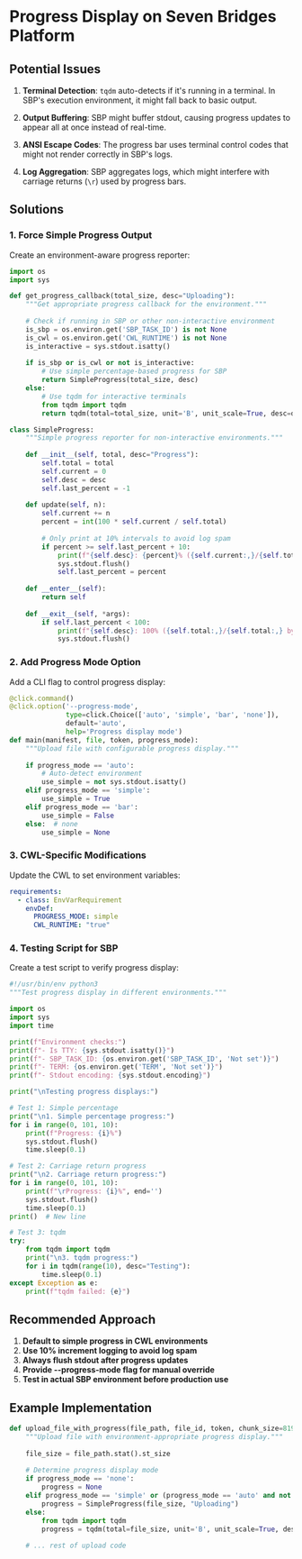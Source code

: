 # Progress Display on Seven Bridges Platform

## Potential Issues

1. **Terminal Detection**: `tqdm` auto-detects if it's running in a terminal. In SBP's execution environment, it might fall back to basic output.

2. **Output Buffering**: SBP might buffer stdout, causing progress updates to appear all at once instead of real-time.

3. **ANSI Escape Codes**: The progress bar uses terminal control codes that might not render correctly in SBP's logs.

4. **Log Aggregation**: SBP aggregates logs, which might interfere with carriage returns (`\r`) used by progress bars.

## Solutions

### 1. Force Simple Progress Output

Create an environment-aware progress reporter:

```python
import os
import sys

def get_progress_callback(total_size, desc="Uploading"):
    """Get appropriate progress callback for the environment."""
    
    # Check if running in SBP or other non-interactive environment
    is_sbp = os.environ.get('SBP_TASK_ID') is not None
    is_cwl = os.environ.get('CWL_RUNTIME') is not None
    is_interactive = sys.stdout.isatty()
    
    if is_sbp or is_cwl or not is_interactive:
        # Use simple percentage-based progress for SBP
        return SimpleProgress(total_size, desc)
    else:
        # Use tqdm for interactive terminals
        from tqdm import tqdm
        return tqdm(total=total_size, unit='B', unit_scale=True, desc=desc)

class SimpleProgress:
    """Simple progress reporter for non-interactive environments."""
    
    def __init__(self, total, desc="Progress"):
        self.total = total
        self.current = 0
        self.desc = desc
        self.last_percent = -1
        
    def update(self, n):
        self.current += n
        percent = int(100 * self.current / self.total)
        
        # Only print at 10% intervals to avoid log spam
        if percent >= self.last_percent + 10:
            print(f"{self.desc}: {percent}% ({self.current:,}/{self.total:,} bytes)")
            sys.stdout.flush()
            self.last_percent = percent
    
    def __enter__(self):
        return self
    
    def __exit__(self, *args):
        if self.last_percent < 100:
            print(f"{self.desc}: 100% ({self.total:,}/{self.total:,} bytes)")
            sys.stdout.flush()
```

### 2. Add Progress Mode Option

Add a CLI flag to control progress display:

```python
@click.command()
@click.option('--progress-mode', 
              type=click.Choice(['auto', 'simple', 'bar', 'none']),
              default='auto',
              help='Progress display mode')
def main(manifest, file, token, progress_mode):
    """Upload file with configurable progress display."""
    
    if progress_mode == 'auto':
        # Auto-detect environment
        use_simple = not sys.stdout.isatty()
    elif progress_mode == 'simple':
        use_simple = True
    elif progress_mode == 'bar':
        use_simple = False
    else:  # none
        use_simple = None
```

### 3. CWL-Specific Modifications

Update the CWL to set environment variables:

```yaml
requirements:
  - class: EnvVarRequirement
    envDef:
      PROGRESS_MODE: simple
      CWL_RUNTIME: "true"
```

### 4. Testing Script for SBP

Create a test script to verify progress display:

```python
#!/usr/bin/env python3
"""Test progress display in different environments."""

import os
import sys
import time

print(f"Environment checks:")
print(f"- Is TTY: {sys.stdout.isatty()}")
print(f"- SBP_TASK_ID: {os.environ.get('SBP_TASK_ID', 'Not set')}")
print(f"- TERM: {os.environ.get('TERM', 'Not set')}")
print(f"- Stdout encoding: {sys.stdout.encoding}")

print("\nTesting progress displays:")

# Test 1: Simple percentage
print("\n1. Simple percentage progress:")
for i in range(0, 101, 10):
    print(f"Progress: {i}%")
    sys.stdout.flush()
    time.sleep(0.1)

# Test 2: Carriage return progress
print("\n2. Carriage return progress:")
for i in range(0, 101, 10):
    print(f"\rProgress: {i}%", end='')
    sys.stdout.flush()
    time.sleep(0.1)
print()  # New line

# Test 3: tqdm
try:
    from tqdm import tqdm
    print("\n3. tqdm progress:")
    for i in tqdm(range(10), desc="Testing"):
        time.sleep(0.1)
except Exception as e:
    print(f"tqdm failed: {e}")
```

## Recommended Approach

1. **Default to simple progress in CWL environments**
2. **Use 10% increment logging to avoid log spam**
3. **Always flush stdout after progress updates**
4. **Provide --progress-mode flag for manual override**
5. **Test in actual SBP environment before production use**

## Example Implementation

```python
def upload_file_with_progress(file_path, file_id, token, chunk_size=8192, progress_mode='auto'):
    """Upload file with environment-appropriate progress display."""
    
    file_size = file_path.stat().st_size
    
    # Determine progress display mode
    if progress_mode == 'none':
        progress = None
    elif progress_mode == 'simple' or (progress_mode == 'auto' and not sys.stdout.isatty()):
        progress = SimpleProgress(file_size, "Uploading")
    else:
        from tqdm import tqdm
        progress = tqdm(total=file_size, unit='B', unit_scale=True, desc="Uploading")
    
    # ... rest of upload code
```